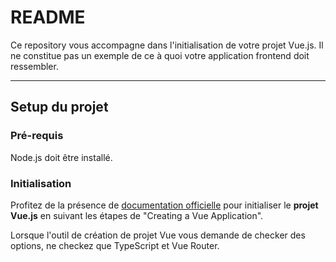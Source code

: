 # README
Ce repository vous accompagne dans l'initialisation de votre projet Vue.js. Il ne constitue pas un exemple de ce à quoi votre application frontend doit ressembler.

---

## Setup du projet
### Pré-requis
Node.js doit être installé.

### Initialisation
Profitez de la présence de [documentation officielle](https://vuejs.org/guide/quick-start.html#creating-a-vue-application) pour initialiser le **projet Vue.js** en suivant les étapes de "Creating a Vue Application".

Lorsque l'outil de création de projet Vue vous demande de checker des options, ne checkez que TypeScript et Vue Router.